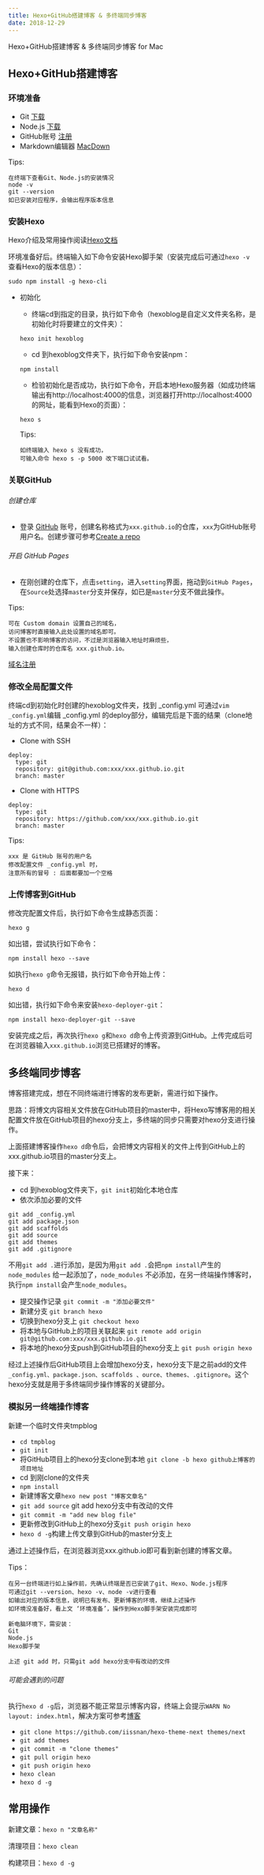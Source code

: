 ```yaml
---
title: Hexo+GitHub搭建博客 & 多终端同步博客
date: 2018-12-29
---
```

Hexo+GitHub搭建博客 & 多终端同步博客 for Mac

## Hexo+GitHub搭建博客

### 环境准备

* Git       [下载](https://git-scm.com)
* Node.js   [下载](https://nodejs.org/en/)
* GitHub账号 [注册](https://github.com)
* Markdown编辑器 [MacDown](https://macdown.uranusjr.com)

Tips:

```
在终端下查看Git、Node.js的安装情况
node -v
git --version
如已安装对应程序，会输出程序版本信息
```

### 安装Hexo

Hexo介绍及常用操作阅读[Hexo文档](https://hexo.io/zh-cn/docs/)

环境准备好后。终端输入如下命令安装Hexo脚手架（安装完成后可通过`hexo -v`查看Hexo的版本信息）：

```
sudo npm install -g hexo-cli
```

* 初始化
  * 终端cd到指定的目录，执行如下命令（hexoblog是自定义文件夹名称，是初始化时将要建立的文件夹）：
  
  ```
  hexo init hexoblog
  ```
  
  * cd 到hexoblog文件夹下，执行如下命令安装npm：
  
  ```
  npm install
  ```
  
  * 检验初始化是否成功，执行如下命令，开启本地Hexo服务器（如成功终端输出有http://localhost:4000的信息，浏览器打开http://localhost:4000的网址，能看到Hexo的页面）：

  ```
  hexo s
  ```
  
  Tips:
  
  ```
  如终端输入 hexo s 没有成功，
  可输入命令 hexo s -p 5000 改下端口试试看。
  ```
  
### 关联GitHub

###### 创建仓库

* 登录 [GitHub](https://github.com) 账号，创建名称格式为`xxx.github.io`的仓库，`xxx`为GitHub账号用户名。创建步骤可参考[Create a repo](https://help.github.com/articles/create-a-repo/)

###### 开启 GitHub Pages

* 在刚创建的仓库下，点击`setting`，进入`setting`界面，拖动到`GitHub Pages`，在`Source`处选择`master`分支并保存，如已是`master`分支不做此操作。

 Tips:
 
 ```
 可在 Custom domain 设置自己的域名，
 访问博客时直接输入此处设置的域名即可。
 不设置也不影响博客的访问，不过是浏览器输入地址时麻烦些，
 输入创建仓库时的仓库名 xxx.github.io。
 ```
 
 [域名注册](https://wanwang.aliyun.com/?spm=5176.8142029.735711.62.3d2c6d3ex1u7aA)
 
### 修改全局配置文件

终端cd到初始化时创建的hexoblog文件夹，找到 _config.yml 可通过`vim _config.yml`编辑 _config.yml 的deploy部分，编辑完后是下面的结果（clone地址的方式不同，结果会不一样）：

* Clone with SSH

```
deploy:
  type: git
  repository: git@github.com:xxx/xxx.github.io.git
  branch: master
```

* Clone with HTTPS

```
deploy:
  type: git
  repository: https://github.com/xxx/xxx.github.io.git
  branch: master
```

Tips:

```
xxx 是 GitHub 账号的用户名
修改配置文件 _config.yml 时，
注意所有的冒号 : 后面都要加一个空格
```

### 上传博客到GitHub

修改完配置文件后，执行如下命令生成静态页面：

```
hexo g
```

如出错，尝试执行如下命令：

```
npm install hexo --save
```

如执行`hexo g`命令无报错，执行如下命令开始上传：

```
hexo d
```

如出错，执行如下命令来安装`hexo-deployer-git`：

```
npm install hexo-deployer-git --save
```

安装完成之后，再次执行`hexo g`和`hexo d`命令上传资源到GitHub。上传完成后可在浏览器输入`xxx.github.io`浏览已搭建好的博客。

## 多终端同步博客

博客搭建完成，想在不同终端进行博客的发布更新，需进行如下操作。

思路：将博文内容相关文件放在GitHub项目的master中，将Hexo写博客用的相关配置文件放在GitHub项目的hexo分支上，多终端的同步只需要对hexo分支进行操作。

上面搭建博客操作`hexo d`命令后，会把博文内容相关的文件上传到GitHub上的xxx.github.io项目的master分支上。

接下来：

* cd 到hexoblog文件夹下，`git init`初始化本地仓库
* 依次添加必要的文件

```
git add _config.yml
git add package.json
git add scaffolds
git add source
git add themes
git add .gitignore
```

不用`git add .`进行添加，是因为用`git add .`会把`npm install`产生的 `node_modules` 给一起添加了，`node_modules` 不必添加，在另一终端操作博客时，执行`npm install`会产生`node_modules`。

* 提交操作记录 `git commit -m "添加必要文件"`
* 新建分支 `git branch hexo`
* 切换到hexo分支上 `git checkout hexo`
* 将本地与GitHub上的项目关联起来
`git remote add origin git@github.com:xxx/xxx.github.io.git`
* 将本地的hexo分支push到GitHub项目的hexo分支上
`git push origin hexo`

经过上述操作后GitHub项目上会增加hexo分支，hexo分支下是之前add的文件 `_config.yml、package.json、scaffolds 、ource、themes、.gitignore`。这个hexo分支就是用于多终端同步操作博客的关键部分。

### 模拟另一终端操作博客

新建一个临时文件夹tmpblog

* `cd tmpblog`
* `git init`
* 将GitHub项目上的hexo分支clone到本地
 `git clone -b hexo github上博客的项目地址`
* cd 到刚clone的文件夹
* `npm install`
* 新建博客文章`hexo new post "博客文章名"`
* `git add source` git add hexo分支中有改动的文件
* `git commit -m "add new blog file"`
* 更新修改到GitHub上的hexo分支`git push origin hexo`
* `hexo d -g`构建上传文章到GitHub的master分支上

通过上述操作后，在浏览器浏览xxx.github.io即可看到新创建的博客文章。

Tips：

```
在另一台终端进行如上操作前，先确认终端是否已安装了git、Hexo、Node.js程序
可通过git --version、hexo -v、node -v进行查看
如输出对应的版本信息，说明已有发布、更新博客的环境，继续上述操作
如环境没准备好，看上文 ‘环境准备’，操作到Hexo脚手架安装完成即可

新电脑环境下，需安装：
Git
Node.js
Hexo脚手架
```

```
上述 git add 时，只需git add hexo分支中有改动的文件
```

###### 可能会遇到的问题

执行`hexo d -g`后，浏览器不能正常显示博客内容，终端上会提示`WARN No layout: index.html`，解决方案可参考[博客](http://www.cnblogs.com/LandWind/articles/8952362.html)

* `git clone https://github.com/iissnan/hexo-theme-next themes/next`
* `git add themes`
* `git commit -m "clone themes"`
* `git pull origin hexo`
* `git push origin hexo`
* `hexo clean`
* `hexo d -g`

## 常用操作

新建文章：`hexo n "文章名称"`

清理项目：`hexo clean`

构建项目：`hexo d -g`